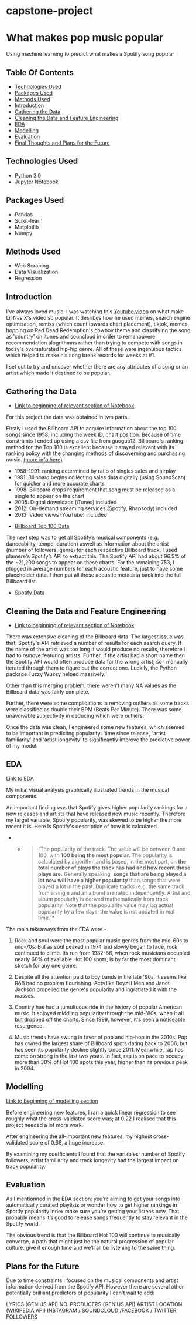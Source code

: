 # capstone-project

# What makes pop music popular 

Using machine learning to predict what makes a Spotify song popular 

## Table Of Contents
* [Technologies Used](https://github.com/georgemccrae/capstone-project/blob/master/README.md#technologies-used)
* [Packages Used](https://github.com/georgemccrae/capstone-project/blob/master/README.md#packages-used)
* [Methods Used](https://github.com/georgemccrae/capstone-project/blob/master/README.md#methods-used)
* [Introduction](https://github.com/georgemccrae/capstone-project/blob/master/README.md#introduction)
* [Gathering the Data](https://github.com/georgemccrae/capstone-project/blob/master/README.md#gathering-the-data)
* [Cleaning the Data and Feature Engineering](https://github.com/georgemccrae/capstone-project#cleaning-the-data-and-feature-engineering)
* [EDA](https://github.com/georgemccrae/capstone-project#eda)
* [Modelling](https://github.com/georgemccrae/capstone-project#modelling)
* [Evaluation](https://github.com/georgemccrae/capstone-project#evaluation)
* [Final Thoughts and Plans for the Future](https://github.com/georgemccrae/capstone-project#plans-for-the-future)

## Technologies Used
* Python 3.0
* Jupyter Notebook

## Packages Used
* Pandas
* Scikit-learn
* Matplotlib
* Numpy

## Methods Used

* Web Scraping
* Data Visualization
* Regression


## Introduction

#### 

I've always loved music. I was watching this [Youtube video](https://www.youtube.com/watch?v=scbbVSeKS4I&t=8s) on what make Lil Nas X's video so popular. It desribes how he used memes, search engine optimisation, remixs (which count towards chart placement), tiktok, memes, hopping on Red Dead Redemption's cowboy theme and classifying the song as 'country' on itunes and souncloud in order to remanouvere recommendation alogrithmns rather than trying to compete with songs in today's oversaturated hip-hip genre. All of these were ingenuious tactics which helped to make his song break records for weeks at #1. 

I set out to try and uncover whether there are any attributes of a song or an artist which made it destined to be popular.


## Gathering the Data

* [Link to beginning of relevant section of Notebook](https://github.com/danch12/GA_Capstone/blob/16b422104066f7b96929d8ae142c9320008343b4/Data%20Gathering%20and%20Cleaning%20Stage.ipynb#L53)

For this project the data was obtained in two parts. 

Firstly I used the Billboard API to acquire information about the top 100 songs since 1958; including the week ID, chart position. Because of time constraints I ended up using a csv file from guoguo12. Billboard's ranking method for the Top 100 is excellent because it stayed relevant with its ranking policy with the changing methods of discoverning and purchasing music.   [(more info here)](https://en.wikipedia.org/wiki/Billboard_Hot_100#Hot_100_policy_changes) 

- 1958-1991: ranking determined by ratio of singles sales and airplay
- 1991: Billboard begins collecting sales data digitally (using SoundScan) for quicker and more accurate charts
- 1998: Billboard drops requirement that song must be released as a single to appear on the chart
- 2005: Digital downloads (iTunes) included
- 2012: On-demand streaming services (Spotify, Rhapsody) included
- 2013: Video views (YouTube) included

* [Billboard Top 100 Data](https://github.com/guoguo12/billboard-charts)

The next step was to get all Spotify’s musical components (e.g. danceability, tempo, duration) aswell as information about the artist (number of followers, genre) for each respective Billboard track. I used plamere's Spotify’s API to extract this. The Spotify API had about 96.5% of the ~21,200 songs to appear on these charts. For the remaining 753, I plugged in average numbers for each acoustic feature, just to have some placeholder data. I then put all those acoustic metadata back into the full Billboard list. 


* [Spotify Data](https://github.com/plamere/spotipy)


## Cleaning the Data and Feature Engineering

* [Link to beginning of relevant section of Notebook](https://github.com/danch12/GA_Capstone/blob/master/Data%20Gathering%20and%20Cleaning%20Stage.ipynb?short_path=8abe515#L816)

There was extensive cleaning of the Billboard data. The largest issue was that, Spotify's API retrieved a number of results for each search query. If the name of the artist was too long it would produce no results, therefore I had to remove featuring artists. Further, if the artist had a short name then the Spotify API would often produce data for the wrong artist; so I manually iterated through them to figure out the correct one. Luckily, the Python package Fuzzy Wuzzy helped massively. 

Other than this merging problem, there weren't many NA values as the Billboard data was fairly complete.

Further, there were some complications in removing outliers as some tracks were classified as double their BPM (Beats Per Minute). There was some unavoivable subjectivity in deducing which were outliers. 

Once the data was clean, I engineered some new features, which seemed to be important in predicitng popularity: ‘time since release’, ‘artist familiarity’ and ‘artist longevity’ to significantly improve the predictive power of my model.


## EDA

[Link to EDA](https://github.com/danch12/GA_Capstone/blob/master/EDA.ipynb)

My initial visual analysis graphically illustrated trends in the musical components. 

An important finding was that Spotify gives higher popularity rankings for a new releases and artists that have released new music recently. Therefore my target variable, Spotify popularity, was skewed to be higher the more recent it is. Here is Spotify's description of how it is calculated.

- - > “The popularity of the track. The value will be between 0 and 100, with **100 being the most popular.** The popularity is calculated by algorithm and is based, in the most part, on **the total number of plays the track has had and how recent those plays are.** Generally speaking, **songs that are being played a lot now will have a higher popularity** than songs that were played a lot in the past. Duplicate tracks (e.g. the same track from a single and an album) are rated independently. Artist and album popularity is derived mathematically from track popularity. Note that the popularity value may lag actual popularity by a few days: the value is not updated in real time.”*


The main takeaways from the EDA were - 
1) Rock and soul were the most popular music genres from the mid-60s to mid-70s. But as soul peaked in 1974 and slowly began to fade, rock continued to climb. Its run from 1982-86, when rock musicians occupied nearly 60% of available Hot 100 spots, is by far the most dominant stretch for any one genre.

2) Despite all the attention paid to boy bands in the late '90s, it seems like R&B had no problem flourishing. Acts like Boyz II Men and Janet Jackson propelled the genre's popularity and ingratiated it with the masses.

3) Country has had a tumultuous ride in the history of popular American music. It enjoyed middling popularity through the mid-'80s, when it all but dropped off the charts. Since 1999, however, it's seen a noticeable resurgence.

4) Music trends have swung in favor of pop and hip-hop in the 2010s. Pop has owned the largest share of Billboard spots dating back to 2006, but has seen its popularity decline slightly since 2011. Meanwhile, rap has come on strong in the last two years. In fact, rap is on pace to occupy more than 30% of Hot 100 spots this year, higher than its previous peak in 2004.



## Modelling 

[Link to beginning of modelling section](https://github.com/danch12/GA_Capstone/blob/master/Capstone%20Modelling%20and%20Evaluation%20phase.ipynb?short_path=90fa5f0#L262)

Before engineering new features, I ran a quick linear regression to see roughly what the cross-valdiated score was; at 0.22 I realised that this project needed a lot more work.

After engineering the all-important new features, my highest cross-validated score of 0.68, a huge increase.

By examining my coefficients I found that the variables: number of Spotify followers, artist familiarity and track longevity had the largest impact on track popularity.



## Evaluation

As I mentionned in the EDA section: you’re aiming to get your songs into automatically curated playlists or wonder how to get higher rankings in Spotify popularity index make sure you’re getting your listens now. That probably means it’s good to release songs frequently to stay relevant in the Spotify world.

The obvious trend is that the Billboard Hot 100 will continue to musically converge, a path that might just be the natural progression of popular culture. give it enough time and we’ll all be listening to the same thing.


## Plans for the Future
Due to time constraints I focused on the musical components and artist information derived from the Spotify API. However there are several other potentially brilliant predictors of popularity I can't wait to add:

LYRICS (GENIUS API)
NO. PRODUCERS (GENIUS API)
ARTIST LOCATION (WIKIPEDIA API)
INSTAGRAM / SOUNDCLOUD /FACEBOOK / TWITTER FOLLOWERS	

